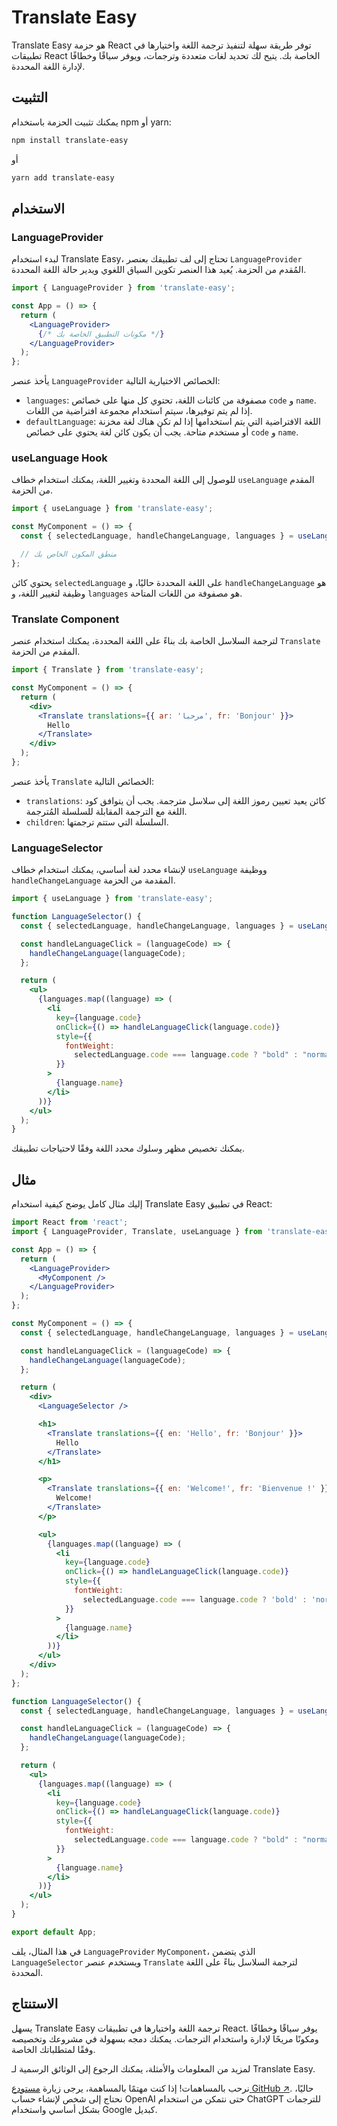 # Translate Easy

Translate Easy هو حزمة React توفر طريقة سهلة لتنفيذ ترجمة اللغة واختيارها في تطبيقات React الخاصة بك. يتيح لك تحديد لغات متعددة وترجمات، ويوفر سياقًا وخطافًا لإدارة اللغة المحددة.

## التثبيت

يمكنك تثبيت الحزمة باستخدام npm أو yarn:

```bash
npm install translate-easy
```

أو

```bash
yarn add translate-easy
```

## الاستخدام

### LanguageProvider

لبدء استخدام Translate Easy، تحتاج إلى لف تطبيقك بعنصر `LanguageProvider` المُقدم من الحزمة. يُعيد هذا العنصر تكوين السياق اللغوي ويدير حالة اللغة المحددة.

```jsx
import { LanguageProvider } from 'translate-easy';

const App = () => {
  return (
    <LanguageProvider>
      {/* مكونات التطبيق الخاصة بك */}
    </LanguageProvider>
  );
};
```

يأخذ عنصر `LanguageProvider` الخصائص الاختيارية التالية:

- `languages`: مصفوفة من كائنات اللغة، تحتوي كل منها على خصائص `code` و `name`. إذا لم يتم توفيرها، سيتم استخدام مجموعة افتراضية من اللغات.
- `defaultLanguage`: اللغة الافتراضية التي يتم استخدامها إذا لم تكن هناك لغة مخزنة أو مستخدم متاحة. يجب أن يكون كائن لغة يحتوي على خصائص `code` و `name`.

### useLanguage Hook

للوصول إلى اللغة المحددة وتغيير اللغة، يمكنك استخدام خطاف `useLanguage` المقدم من الحزمة.

```jsx
import { useLanguage } from 'translate-easy';

const MyComponent = () => {
  const { selectedLanguage, handleChangeLanguage, languages } = useLanguage();

  // منطق المكون الخاص بك
};
```

يحتوي كائن `selectedLanguage` على اللغة المحددة حاليًا، و `handleChangeLanguage` هو وظيفة لتغيير اللغة، و `languages` هو مصفوفة من اللغات المتاحة.

### Translate Component

لترجمة السلاسل الخاصة بك بناءً على اللغة المحددة، يمكنك استخدام عنصر `Translate` المقدم من الحزمة.

```jsx
import { Translate } from 'translate-easy';

const MyComponent = () => {
  return (
    <div>
      <Translate translations={{ ar: 'مرحبا', fr: 'Bonjour' }}>
        Hello
      </Translate>
    </div>
  );
};
```

يأخذ عنصر `Translate` الخصائص التالية:

- `translations`: كائن يعيد تعيين رموز اللغة إلى سلاسل مترجمة. يجب أن يتوافق كود اللغة مع الترجمة المقابلة للسلسلة المُترجمة.
- `children`: السلسلة التي ستتم ترجمتها.

### LanguageSelector

لإنشاء محدد لغة أساسي، يمكنك استخدام خطاف `useLanguage` ووظيفة `handleChangeLanguage` المقدمة من الحزمة.

```jsx
import { useLanguage } from 'translate-easy';

function LanguageSelector() {
  const { selectedLanguage, handleChangeLanguage, languages } = useLanguage();

  const handleLanguageClick = (languageCode) => {
    handleChangeLanguage(languageCode);
  };

  return (
    <ul>
      {languages.map((language) => (
        <li
          key={language.code}
          onClick={() => handleLanguageClick(language.code)}
          style={{
            fontWeight:
              selectedLanguage.code === language.code ? "bold" : "normal",
          }}
        >
          {language.name}
        </li>
      ))}
    </ul>
  );
}
```

يمكنك تخصيص مظهر وسلوك محدد اللغة وفقًا لاحتياجات تطبيقك.

## مثال

إليك مثال كامل يوضح كيفية استخدام Translate Easy في تطبيق React:

```jsx
import React from 'react';
import { LanguageProvider, Translate, useLanguage } from 'translate-easy';

const App = () => {
  return (
    <LanguageProvider>
      <MyComponent />
    </LanguageProvider>
  );
};

const MyComponent = () => {
  const { selectedLanguage, handleChangeLanguage, languages } = useLanguage();

  const handleLanguageClick = (languageCode) => {
    handleChangeLanguage(languageCode);
  };

  return (
    <div>
      <LanguageSelector />

      <h1>
        <Translate translations={{ en: 'Hello', fr: 'Bonjour' }}>
          Hello
        </Translate>
      </h1>

      <p>
        <Translate translations={{ en: 'Welcome!', fr: 'Bienvenue !' }}>
          Welcome!
        </Translate>
      </p>

      <ul>
        {languages.map((language) => (
          <li
            key={language.code}
            onClick={() => handleLanguageClick(language.code)}
            style={{
              fontWeight:
                selectedLanguage.code === language.code ? 'bold' : 'normal',
            }}
          >
            {language.name}
          </li>
        ))}
      </ul>
    </div>
  );
};

function LanguageSelector() {
  const { selectedLanguage, handleChangeLanguage, languages } = useLanguage();

  const handleLanguageClick = (languageCode) => {
    handleChangeLanguage(languageCode);
  };

  return (
    <ul>
      {languages.map((language) => (
        <li
          key={language.code}
          onClick={() => handleLanguageClick(language.code)}
          style={{
            fontWeight:
              selectedLanguage.code === language.code ? "bold" : "normal",
          }}
        >
          {language.name}
        </li>
      ))}
    </ul>
  );
}

export default App;
```

في هذا المثال، يلف `LanguageProvider` `MyComponent`، الذي يتضمن `LanguageSelector` ويستخدم عنصر `Translate` لترجمة السلاسل بناءً على اللغة المحددة.

## الاستنتاج

يسهل Translate Easy ترجمة اللغة واختيارها في تطبيقات React. يوفر سياقًا وخطافًا ومكونًا مريحًا لإدارة واستخدام الترجمات. يمكنك دمجه بسهولة في مشروعك وتخصيصه وفقًا لمتطلباتك الخاصة.

لمزيد من المعلومات والأمثلة، يمكنك الرجوع إلى الوثائق الرسمية لـ Translate Easy.

نرحب بالمساهمات! إذا كنت مهتمًا بالمساهمة، يرجى زيارة [مستودع GitHub ↗](https://github.com/OsamaHIma/translate-easy/tree/master). حاليًا، نحتاج إلى شخص لإنشاء حساب OpenAI حتى نتمكن من استخدام ChatGPT للترجمات بشكل أساسي واستخدام Google كبديل.